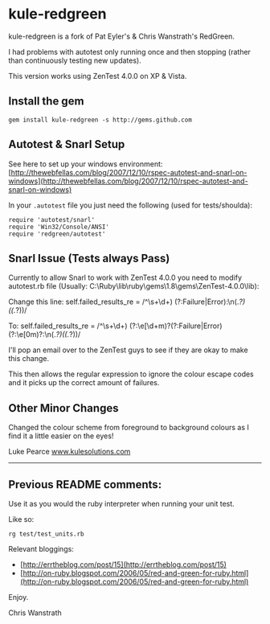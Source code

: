 # kule-redgreen

kule-redgreen is a fork of Pat Eyler's & Chris Wanstrath's RedGreen.

I had problems with autotest only running once and then stopping (rather than continuously testing new updates).

This version works using ZenTest 4.0.0 on XP & Vista.

## Install the gem

    gem install kule-redgreen -s http://gems.github.com

## Autotest & Snarl Setup

See here to set up your windows environment:
[http://thewebfellas.com/blog/2007/12/10/rspec-autotest-and-snarl-on-windows](http://thewebfellas.com/blog/2007/12/10/rspec-autotest-and-snarl-on-windows)

In your `.autotest` file you just need the following (used for tests/shoulda):

    require 'autotest/snarl'
    require 'Win32/Console/ANSI'
    require 'redgreen/autotest'

## Snarl Issue (Tests always Pass)

Currently to allow Snarl to work with ZenTest 4.0.0 you need to modify autotest.rb file (Usually: C:\Ruby\lib\ruby\gems\1.8\gems\ZenTest-4.0.0\lib\):

Change this line:
    self.failed_results_re = /^\s+\d+\) (?:Failure|Error):\n(.*?)\((.*?)\)/

To:
    self.failed_results_re = /^\s+\d+\) (?:\e\[\d+m)?(?:Failure|Error)(?:\e\[0m)?:\n(.*?)\((.*?)\)/

I'll pop an email over to the ZenTest guys to see if they are okay to make this change.

This then allows the regular expression to ignore the colour escape codes and it picks up the correct amount of failures.

## Other Minor Changes

Changed the colour scheme from foreground to background colours as I find it a little easier on the eyes!

Luke Pearce
www.kulesolutions.com

***

## Previous README comments:

Use it as you would the ruby interpreter when running your unit test.

Like so:

    rg test/test_units.rb

Relevant bloggings:

* [http://errtheblog.com/post/15](http://errtheblog.com/post/15)
* [http://on-ruby.blogspot.com/2006/05/red-and-green-for-ruby.html](http://on-ruby.blogspot.com/2006/05/red-and-green-for-ruby.html)

Enjoy.

Chris Wanstrath
